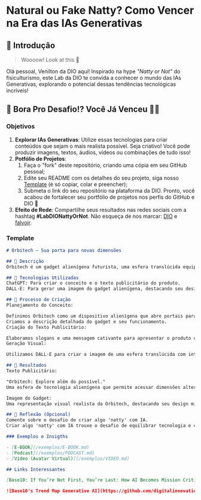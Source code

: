 # Natural ou Fake Natty? Como Vencer na Era das IAs Generativas

## 🚀 Introdução

> Woooow! Look at this 👀

Olá pessoal, Venilton da DIO aqui! Inspirado na hype _"Natty or Not"_ do fisiculturismo, este Lab da DIO te convida a conhecer o mundo das IAs Generativas, explorando o potencial dessas tendências tecnológicas incríveis!

## 🎯 Bora Pro Desafio!? Você Já Venceu 💪🤓

### Objetivos

1. **Explorar IAs Generativas**: Utilize essas tecnologias para criar conteúdos que sejam o mais realista possível. Seja criativo! Você pode produzir imagens, textos, áudios, vídeos ou combinações de tudo isso!
1. **Potfólio de Projetos**:
    1. Faça o "fork" deste repositório, criando uma cópia em seu GitHub pessoal;
    2. Edite seu README com os detalhes do seu projeto, siga nosso [Template](#template) (é só copiar, colar e preencher);
    3. Submeta o link do seu repositório na plataforma da DIO. Pronto, você acabou de fortalecer seu portfólio de projetos nos perfis do GitHub e DIO 🚀
1. **Efeito de Rede**: Compartilhe seus resultados nas redes sociais com a hashtag **#LabDIONattyOrNot**. Não esqueça de nos marcar: [DIO](https://www.linkedin.com/school/dio-makethechange) e [falvojr](https://www.linkedin.com/in/falvojr).

### Template

```markdown
# Orbitech – Sua porta para novas dimensões

## 📒 Descrição
Orbitech é um gadget alienígena futurista, uma esfera translúcida equipada com tecnologia holográfica que permite explorar dimensões alternativas. Este projeto fictício combina criatividade e tecnologia para criar um conceito imersivo e visualmente impactante.

## 🤖 Tecnologias Utilizadas
ChatGPT: Para criar o conceito e o texto publicitário do produto.
DALL·E: Para gerar uma imagem do gadget alienígena, destacando seu design futurista e holográfico.

## 🧐 Processo de Criação
Planejamento do Conceito:

Definimos Orbitech como um dispositivo alienígena que abre portais para outras dimensões.
Criamos a descrição detalhada do gadget e seu funcionamento.
Criação do Texto Publicitário:

Elaboramos slogans e uma mensagem cativante para apresentar o produto de maneira impactante.
Geração Visual:

Utilizamos DALL·E para criar a imagem de uma esfera translúcida com interfaces holográficas flutuando em um ambiente futurista.

## 🚀 Resultados
Texto Publicitário:

"Orbitech: Explore além do possível."
Uma esfera de tecnologia alienígena que permite acessar dimensões alternativas com controle gestual e interfaces holográficas avançadas.

Imagem do Gadget:
Uma representação visual realista da Orbitech, destacando seu design misterioso e futurista, com hologramas projetados em uma sala iluminada por neon.

## 💭 Reflexão (Opcional)
Comente sobre o desafio de criar algo 'natty' com IA.
Criar algo 'natty' com IA trouxe o desafio de equilibrar tecnologia e criatividade. Foi interessante testar os limites do realismo ao mesclar texto, imagem e narrativa de forma coesa, resultando em um projeto visualmente convincente e envolvente.

### Exemplos e Insigths

- [E-BOOK](/exemplos/E-BOOK.md)
- [Podcast](/exemplos/PODCAST.md)
- [Vídeo (Avatar Virtual)](/exemplos/VIDEO.md)

## Links Interessantes

[Base10: If You’re Not First, You’re Last: How AI Becomes Mission Critical](https://base10.vc/post/generative-ai-mission-critical/)

![Base10's Trend Map Generative AI](https://github.com/digitalinnovationone/lab-natty-or-not/assets/730492/f4df26e8-f8f7-4419-8252-c69d73ea930c)
